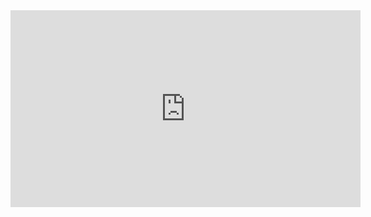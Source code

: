<iframe width="560" height="315" src="https://www.youtube.com/embed/hpi7-01lhYE" title="YouTube video player" frameborder="0" allow="accelerometer; autoplay; clipboard-write; encrypted-media; gyroscope; picture-in-picture" allowfullscreen></iframe>
